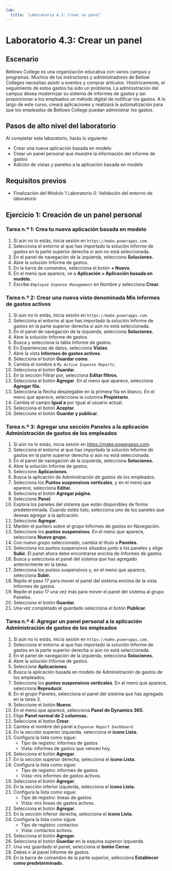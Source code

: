 ```yaml
---
lab:
  title: 'Laboratorio 4.3: Crear un panel'
---
```


# Laboratorio 4.3: Crear un panel 

## Escenario
Bellows College es una organización educativa con varios campus y programas. Muchos de los instructores y administradores de Bellow Colleges necesitan asistir a eventos y comprar artículos. Históricamente, el seguimiento de estos gastos ha sido un problema.
La administración del campus desea modernizar su sistema de informes de gastos y así proporcionar a los empleados un método digital de notificar los gastos.
A lo largo de este curso, creará aplicaciones y realizará la automatización para que los empleados de Bellows College puedan administrar los gastos.

## Pasos de alto nivel del laboratorio
Al completar este laboratorio, harás lo siguiente:
- Crear una nueva aplicación basada en modelo
- Crear un panel personal que muestre la información del informe de gastos
- Adición de vistas y paneles a la aplicación basada en modelo

## Requisitos previos
- Finalización del Módulo 1 Laboratorio 0: Validación del entorno de laboratorio

## Ejercicio 1: Creación de un panel personal

### Tarea n.º 1: Crea tu nueva aplicación basada en modelo
1. Si aún no lo estás, inicia sesión en `https://make.powerapps.com`.
2. Selecciona el entorno al que has importado la solución Informe de gastos en la parte superior derecha si aún no está seleccionada.
3. En el panel de navegación de la izquierda, selecciona **Soluciones.**
4. Abre la solución Informe de gastos.
5. En la barra de comandos, selecciona el botón **+ Nuevo**.
6. En el menú que aparece, ve a **Aplicación > Aplicación basada en modelo.**
7. Escribe *`Employee Expense Management`* en Nombre y selecciona **Crear.**

### Tarea n.º 2: Crear una nueva vista denominada Mis informes de gastos activos
1. Si aún no lo estás, inicia sesión en `https://make.powerapps.com`.
2. Selecciona el entorno al que has importado la solución Informe de gastos en la parte superior derecha si aún no está seleccionada.
3. En el panel de navegación de la izquierda, selecciona **Soluciones.**
4. Abre la solución Informe de gastos.
5. Busca y selecciona la tabla Informe de gastos.
6. En Experiencias de datos, selecciona **Vistas**.
7. Abre la vista **Informes de gastos activos**.
8. Selecciona el botón **Guardar como**.
9. Cambia el nombre a *`My Active Expense Reports`*.
10. Selecciona el botón **Guardar**.
11. En la sección Filtrar por, selecciona **Editar filtros.**
12. Selecciona el botón **Agregar**. En el menú que aparece, selecciona **Agregar fila.**
13. Selecciona la flecha desplegable en la primera fila en blanco. En el menú que aparece, selecciona la columna **Propietario**.
14. Cambia el campo **Igual a** por Igual al usuario actual.
15. Selecciona el botón **Aceptar**.
16. Seleccione el botón **Guardar y publicar**.

### Tarea n.º 3: Agregar una sección Paneles a la aplicación Administración de gastos de los empleados
1. Si aún no lo estás, inicia sesión en https://make.powerapps.com.
2. Selecciona el entorno al que has importado la solución Informe de gastos en la parte superior derecha si aún no está seleccionada.
3. En el panel de navegación de la izquierda, selecciona **Soluciones.**
4. Abre la solución Informe de gastos.
5. Seleccione **Aplicaciones**.
6. Busca la aplicación de Administración de gastos de los empleados.
7. Selecciona los **Puntos suspensivos verticales**, y en el menú que aparece, selecciona **Editar.**
8. Selecciona el botón **Agregar página**.
9. Seleccione **Panel**.
10. Explora los paneles del sistema que están disponibles de forma predeterminada. Cuando estés listo, selecciona uno de los paneles que deseas agregar a la aplicación.
11. Seleccione **Agregar**.
12. Mantén el puntero sobre el grupo Informes de gastos en Navegación.
13. Seleccione los **puntos suspensivos**. En el menú que aparece, selecciona **Nuevo grupo.**
14. Con nuevo grupo seleccionado, cambia el título a **Paneles.**
15. Selecciona los puntos suspensivos situados junto a los paneles y elige **Subir.** El panel ahora debe encontrarse encima de Informes de gastos.
16. Busca y selecciona el panel del sistema que has agregado anteriormente en la tarea.
17. Selecciona los puntos suspensivos y, en el menú que aparece, selecciona **Subir.**
18. Repite el paso 17 para mover el panel del sistema encima de la vista Informes de gastos.
19. Repite el paso 17 una vez más para mover el panel del sistema al grupo Paneles.
20. Selecciona el botón **Guardar**.
21. Una vez completado el guardado selecciona el botón **Publicar**.

### Tarea n.º 4: Agregar un panel personal a la aplicación Administración de gastos de los empleados
1. Si aún no lo estás, inicia sesión en `https://make.powerapps.com`.
2. Selecciona el entorno al que has importado la solución Informe de gastos en la parte superior derecha si aún no está seleccionada.
3. En el panel de navegación de la izquierda, selecciona **Soluciones.**
4. Abre la solución Informe de gastos.
5. Seleccione **Aplicaciones**.
6. Busca la aplicación basada en modelo de Administración de gastos de los empleados.
7. Selecciona los **puntos suspensivos verticales**. En el menú que aparece, selecciona **Reproducir.**
8. En el grupo Paneles, selecciona el panel del sistema que has agregado en la tarea 3.
9. Seleccione el botón **Nuevo**.
10. En el menú que aparece, selecciona **Panel de Dynamics 365.**
11. Elige **Panel normal de 2 columnas.**
12. Seleccione el botón **Crear**.
13. Cambia el nombre del panel a *`Expense Report Dashboard`*.
14. En la sección superior izquierda, selecciona el **icono Lista.**
15. Configura la lista como sigue:
    - Tipo de registro: informes de gastos
    - Vista: informes de gastos que vencen hoy.
16. Selecciona el botón **Agregar**.
17. En la sección superior derecha, selecciona el **icono Lista.**
18. Configura la lista como sigue:
    - Tipo de registro: informes de gastos
    - Vista: mis informes de gastos activos.
19. Selecciona el botón **Agregar**.
20. En la sección inferior izquierda, selecciona el **icono Lista.**
21. Configura la lista como sigue:
    - Tipo de registro: líneas de gastos
    - Vista: mis líneas de gastos activos.
22. Selecciona el botón **Agregar**.
23. En la sección inferior derecha, selecciona el **icono Lista.**
24. Configura la lista como sigue:
    - Tipo de registro: contactos
    - Vista: contactos activos.
25. Selecciona el botón **Agregar**.
26. Selecciona el botón **Guardar** en la esquina superior izquierda.
27. Una vez guardado el panel, selecciona el **botón Cerrar**.
28. Debes ir al panel Informe de gastos.
29. En la barra de comandos de la parte superior, selecciona **Establecer como predeterminado.**
